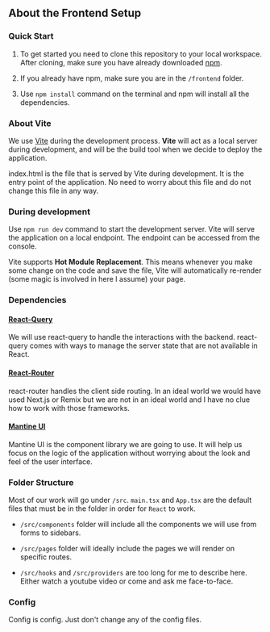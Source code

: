 ## About the Frontend Setup

### Quick Start
1. To get started you need to clone this repository to your local workspace. After cloning, make sure you have already downloaded [npm](https://www.npmjs.com/package/npm).

2. If you already have npm, make sure you are in the `/frontend` folder.

3. Use `npm install` command on the terminal and npm will install all the dependencies.

### About Vite
We use [Vite](https://vitejs.dev/) during the development process. **Vite** will act as a local server during development, and will be the build tool when we decide to deploy the application.

index.html is the file that is served by Vite during development. It is the entry point of the application. No need to worry about this file and do not change this file in any way.

### During development
Use `npm run dev` command to start the development server. Vite will serve the application on a local endpoint. The endpoint can be accessed from the console.

Vite supports **Hot Module Replacement**. This means whenever you make some change on the code and save the file, Vite will automatically re-render (some magic is involved in here I assume) your page. 

### Dependencies
#### [React-Query](https://tanstack.com/query/v4/docs/overview)
We will use react-query to handle the interactions with the backend. react-query comes with ways to manage the server state that are not available in React.

#### [React-Router](https://reactrouter.com/en/main/start/tutorial#adding-a-router)
react-router handles the client side routing. In an ideal world we would have used Next.js or Remix but we are not in an ideal world and I have no clue how to work with those frameworks. 

#### [Mantine UI](https://mantine.dev/pages/basics/)
Mantine UI is the component library we are going to use. It will help us focus on the logic of the application without worrying about the look and feel of the user interface.
### Folder Structure
Most of our work will go under `/src`. `main.tsx` and `App.tsx` are the default files that must be in the folder in order for `React` to work. 

+ `/src/components` folder will include all the components we will use from forms to sidebars.

+ `/src/pages` folder will ideally include the pages we will render on specific routes.

+ `/src/hooks` and `/src/providers` are too long for me to describe here. Either watch a youtube video or come and ask me face-to-face.


### Config
Config is config. Just don't change any of the config files.